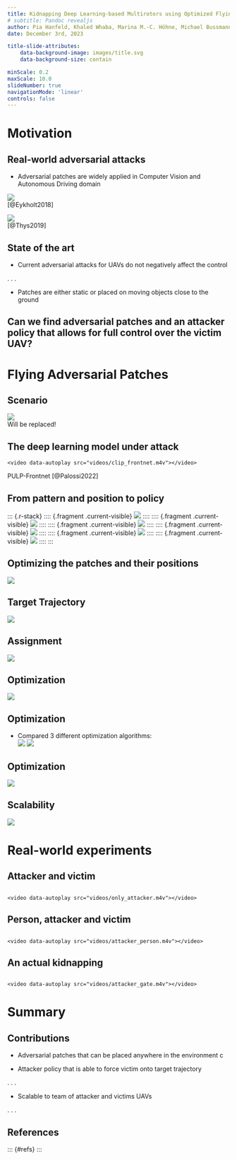 ```yaml
---
title: Kidnapping Deep Learning-based Multirotors using Optimized Flying Adversarial Patches
# subtitle: Pandoc revealjs
author: Pia Hanfeld, Khaled Whaba, Marina M.-C. Höhne, Michael Bussmann, Wolfgang Hönig
date: December 3rd, 2023

title-slide-attributes:
    data-background-image: images/title.svg
    data-background-size: contain

minScale: 0.2
maxScale: 10.0
slideNumber: true
navigationMode: 'linear'
controls: false
---
```

# Motivation
## Real-world adversarial attacks
* Adversarial patches are widely applied in Computer Vision and Autonomous Driving domain


![](images/patch_stop_signs.svg)\
[@Eykholt2018]

![](images/patch_cv.svg)\
[@Thys2019]

## State of the art
- Current adversarial attacks for UAVs do not negatively affect the control

. . .

- Patches are either static or placed on moving objects close to the ground

## Can we find adversarial patches and an attacker policy that allows for full control over the victim UAV?

# Flying Adversarial Patches
## Scenario

![](images/overview_v7.png)\
Will be replaced!

## The deep learning model under attack

```{=html}
<video data-autoplay src="videos/clip_frontnet.m4v"></video>
```
PULP-Frontnet [@Palossi2022]


## From pattern and position to policy
::: {.r-stack}
:::: {.fragment .current-visible}
![](images/retrieve_policy_1_1.png)
::::
:::: {.fragment .current-visible}
![](images/retrieve_policy_1_2.png)
::::
:::: {.fragment .current-visible}
![](images/retrieve_policy_1_3.png)
::::
:::: {.fragment .current-visible}
![](images/retrieve_policy_2_1.png)
::::
:::: {.fragment .current-visible}
![](images/retrieve_policy_2_2.png)
::::
:::: {.fragment .current-visible}
![](images/retrieve_policy_3.png)
::::
:::

## Optimizing the patches and their positions
![](images/schematic_attack_1.svg)

## Target Trajectory
![](images/target_trajectory.svg)

## Assignment
![](images/schematic_attack_2.svg)

## Optimization
![](images/schematic_attack_3.svg)

## Optimization
- Compared 3 different optimization algorithms:\
![](images/plot_exp1_2.svg)
![](images/plot_exp1_3.svg)

## Optimization
![](images/plot_exp1_1.svg)

## Scalability
![](images/exp2.svg)


# Real-world experiments
## Attacker and victim
## 
```{=html}
<video data-autoplay src="videos/only_attacker.m4v"></video>
```
## Person, attacker and victim
## 
```{=html}
<video data-autoplay src="videos/attacker_person.m4v"></video>
```
## An actual kidnapping
## 
```{=html}
<video data-autoplay src="videos/attacker_gate.m4v"></video>
```

# Summary
## Contributions
- Adversarial patches that can be placed anywhere in the environment
c

- Attacker policy that is able to force victim onto target trajectory

. . .

- Scalable to team of attacker and victims UAVs

. . .

## References

::: {#refs}
:::
